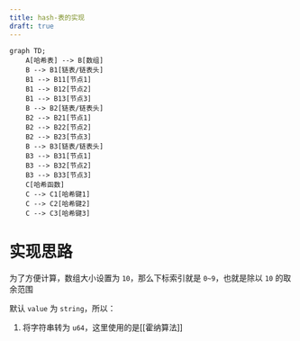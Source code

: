 ```yaml
---
title: hash-表的实现
draft: true
---
```



```mermaid
graph TD;
    A[哈希表] --> B[数组]
    B --> B1[链表/链表头]
    B1 --> B11[节点1]
    B1 --> B12[节点2]
    B1 --> B13[节点3]
    B --> B2[链表/链表头]
    B2 --> B21[节点1]
    B2 --> B22[节点2]
    B2 --> B23[节点3]
    B --> B3[链表/链表头]
    B3 --> B31[节点1]
    B3 --> B32[节点2]
    B3 --> B33[节点3]
    C[哈希函数]
    C --> C1[哈希键1]
    C --> C2[哈希键2]
    C --> C3[哈希键3]

```

# 实现思路

为了方便计算，数组大小设置为 `10`，那么下标索引就是 `0~9`，也就是除以 `10` 的取余范围

默认 `value` 为 `string`，所以：

1. 将字符串转为 `u64`，这里使用的是[[霍纳算法]]
